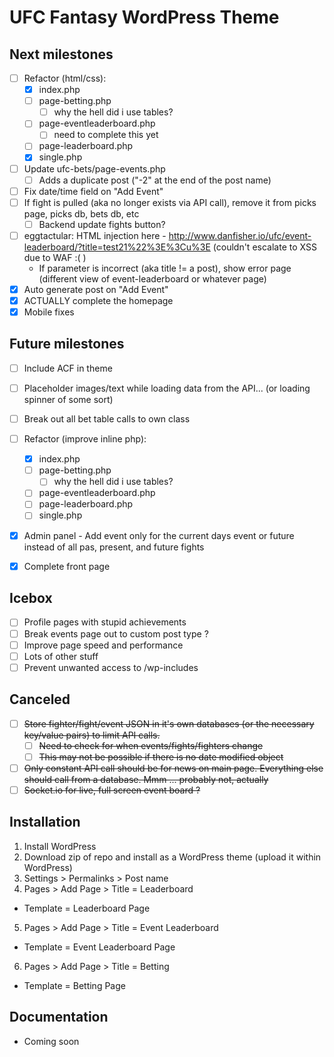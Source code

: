 # UFC Fantasy WordPress Theme

## Next milestones

- [ ] Refactor (html/css):
  - [x] index.php
  - [ ] page-betting.php
    - [ ] why the hell did i use tables?
  - [ ] page-eventleaderboard.php
    - [ ] need to complete this yet
  - [ ] page-leaderboard.php
  - [x] single.php
- [ ] Update ufc-bets/page-events.php
  - [ ] Adds a duplicate post ("-2" at the end of the post name)
- [ ] Fix date/time field on "Add Event"
- [ ] If fight is pulled (aka no longer exists via API call), remove it from picks page, picks db, bets db, etc
  - [ ] Backend update fights button?
- [ ] eggtactular: HTML injection here - http://www.danfisher.io/ufc/event-leaderboard/?title=test21%22%3E%3Cu%3E (couldn't escalate to XSS due to WAF  :( )
  - If parameter is incorrect (aka title != a post), show error page (different view of event-leaderboard or whatever page)
- [x] Auto generate post on "Add Event"
- [x] ACTUALLY complete the homepage
- [x] Mobile fixes

## Future milestones

- [ ] Include ACF in theme
- [ ] Placeholder images/text while loading data from the API... (or loading spinner of some sort)
- [ ] Break out all bet table calls to own class
- [ ] Refactor (improve inline php):
  - [x] index.php
  - [ ] page-betting.php
    - [ ] why the hell did i use tables?
  - [ ] page-eventleaderboard.php
  - [ ] page-leaderboard.php
  - [ ] single.php
- [x] Admin panel - Add event only for the current days event or future instead of all pas, present, and future fights
- [x] Complete front page


## Icebox

- [ ] Profile pages with stupid achievements
- [ ] Break events page out to custom post type ?
- [ ] Improve page speed and performance
- [ ] Lots of other stuff
- [ ] Prevent unwanted access to /wp-includes

## Canceled

- [ ] ~~Store fighter/fight/event JSON in it's own databases (or the necessary key/value pairs) to limit API calls.~~
  - [ ] ~~Need to check for when events/fights/fighters change~~
  - [ ] ~~This may not be possible if there is no date modified object~~
- [ ] ~~Only constant API call should be for news on main page.  Everything else should call from a database. Mmm ... probably not, actually~~
- [ ] ~~Socket.io for live, full screen event board ?~~

## Installation

1. Install WordPress
2. Download zip of repo and install as a WordPress theme (upload it within WordPress)
3. Settings > Permalinks > Post name
4. Pages > Add Page > Title = Leaderboard
  - Template = Leaderboard Page
5. Pages > Add Page > Title = Event Leaderboard
  - Template = Event Leaderboard Page
6. Pages > Add Page > Title = Betting
  - Template = Betting Page

## Documentation

* Coming soon
